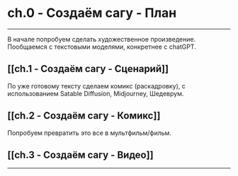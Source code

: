 # ch.0 - Создаём сагу - План




---

В начале попробуем сделать художественное произведение. 
Пообщаемся с текстовыми моделями, конкретнее с chatGPT.
## [[ch.1 - Создаём сагу - Сценарий]]

По уже готовому тексту сделаем комикс (раскадровку),
с использованием Satable Diffusion, Midjourney, Шедеврум.
## [[ch.2 - Создаём сагу - Комикс]]

Попробуем превратить это все в мультфильм/фильм.
## [[ch.3 - Создаём сагу - Видео]]

---

